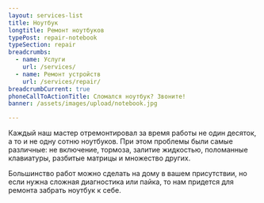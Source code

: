 ```yaml
---
layout: services-list
title: Ноутбук
longtitle: Ремонт ноутбуков
typePost: repair-notebook
typeSection: repair
breadcrumbs:
  - name: Услуги
    url: /services/
  - name: Ремонт устройств
    url: /services/repair/
breadcrumbCurrent: true
phoneCallToActionTitle: Сломался ноутбук? Звоните!
banner: /assets/images/upload/notebook.jpg

---
```

Каждый наш мастер отремонтировал за время работы не один десяток, а то и не одну сотню ноутбуков. При этом проблемы были самые различные: не включение, тормоза, залитие жидкостью, поломанные клавиатуры, разбитые матрицы и множество других.

Большинство работ можно сделать на дому в вашем присутствии, но если нужна сложная диагностика или пайка, то нам придется для ремонта забрать ноутбук к себе.